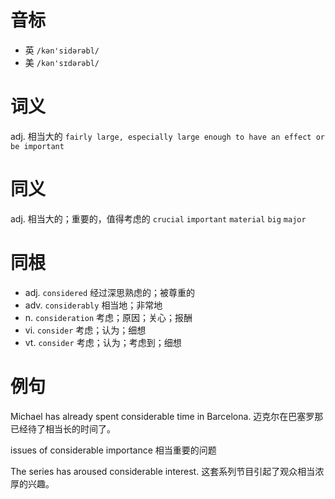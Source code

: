 # 音标

- 英 `/kən'sidərəbl/`
- 美 `/kən'sɪdərəbl/`

# 词义

adj. 相当大的
`fairly large, especially large enough to have an effect or be important`

# 同义

adj. 相当大的；重要的，值得考虑的
`crucial` `important` `material` `big` `major`

# 同根

- adj. `considered` 经过深思熟虑的；被尊重的
- adv. `considerably` 相当地；非常地
- n. `consideration` 考虑；原因；关心；报酬
- vi. `consider` 考虑；认为；细想
- vt. `consider` 考虑；认为；考虑到；细想

# 例句

Michael has already spent considerable time in Barcelona.
迈克尔在巴塞罗那已经待了相当长的时间了。

issues of considerable importance
相当重要的问题

The series has aroused considerable interest.
这套系列节目引起了观众相当浓厚的兴趣。


